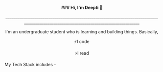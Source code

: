 <p align="center">
  <b>### Hi, I'm Deepti 👋</b>
  </p>
 <p align="center">
  _________________________________________________________________________________________________________________________________________
    </p>  
    
 <p align="center">
 I'm an undergraduate student who is learning and building things. Basically,
  <p align="center">⚡I code</p>
   <p align="center">⚡I read</p>
  
  </p>  
   

                                                                                    

My Tech Stack includes - 

                     

<!--
**Deeptikushwaha/DeeptiKushwaha** is a ✨ _special_ ✨ repository because its `README.md` (this file) appears on your GitHub profile.

Here are some ideas to get you started:

- 🔭 I’m currently working on ...
- 🌱 I’m currently learning ...
- 👯 I’m looking to collaborate on ...
- 🤔 I’m looking for help with ...
- 💬 Ask me about ...
- 📫 How to reach me: ...
- 😄 Pronouns: ...
- ⚡ Fun fact: ...
-->
